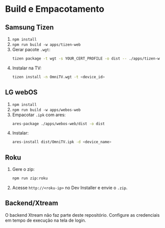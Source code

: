 # Build e Empacotamento

## Samsung Tizen
1. `npm install`
2. `npm run build -w apps/tizen-web`
3. Gerar pacote `.wgt`:
   ```bash
   tizen package -t wgt -s YOUR_CERT_PROFILE -o dist -- ./apps/tizen-web/dist
   ```
4. Instalar na TV:
   ```bash
   tizen install -n OmniTV.wgt -t <device_id>
   ```

## LG webOS
1. `npm install`
2. `npm run build -w apps/webos-web`
3. Empacotar `.ipk` com ares:
   ```bash
   ares-package ./apps/webos-web/dist -o dist
   ```
4. Instalar:
   ```bash
   ares-install dist/OmniTV.ipk -d <device_name>
   ```

## Roku
1. Gere o zip:
   ```bash
   npm run zip:roku
   ```
2. Acesse `http://<roku-ip>` no Dev Installer e envie o `.zip`.

## Backend/Xtream
O backend Xtream não faz parte deste repositório. Configure as credenciais em tempo de execução na tela de login.
